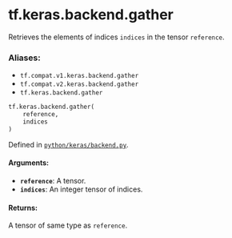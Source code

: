 <div itemscope itemtype="http://developers.google.com/ReferenceObject">
<meta itemprop="name" content="tf.keras.backend.gather" />
<meta itemprop="path" content="Stable" />
</div>

# tf.keras.backend.gather

Retrieves the elements of indices `indices` in the tensor `reference`.

### Aliases:

* `tf.compat.v1.keras.backend.gather`
* `tf.compat.v2.keras.backend.gather`
* `tf.keras.backend.gather`

``` python
tf.keras.backend.gather(
    reference,
    indices
)
```



Defined in [`python/keras/backend.py`](/code/stable/tensorflow/python/keras/backend.py).

<!-- Placeholder for "Used in" -->


#### Arguments:


* <b>`reference`</b>: A tensor.
* <b>`indices`</b>: An integer tensor of indices.


#### Returns:

A tensor of same type as `reference`.
